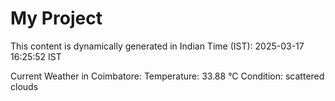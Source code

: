 # My Project

This content is dynamically generated in Indian Time (IST): 2025-03-17 16:25:52 IST


Current Weather in Coimbatore:
Temperature: 33.88 °C
Condition: scattered clouds
